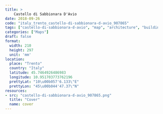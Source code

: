 ```yaml
---
title: > 
    Castello di Sabbionara D'Avio
date: 2018-09-26
code: "italy_trento_castello-di-sabbionara-d-avio_907865"
tags: ["castello-di-sabbionara-d-avio", "map", "architecture", "buildings", "Trento", "Italy"]
categories: ["Maps"]
draft: false
format:
  width: 210
  height: 297
  unit: 'mm'
location:
  place: "Trento"
  country: "Italy"
  latitude: 45.7464926486983
  longitude: 10.951703773762196
  prettyLat: "10\u00b057'6.133\"E"
  prettyLon: "45\u00b044'47.37\"N"
resources:
- src: "castello-di-sabbionara-d-avio_907865.png"
  title: "Cover"
  name: cover
---
```

